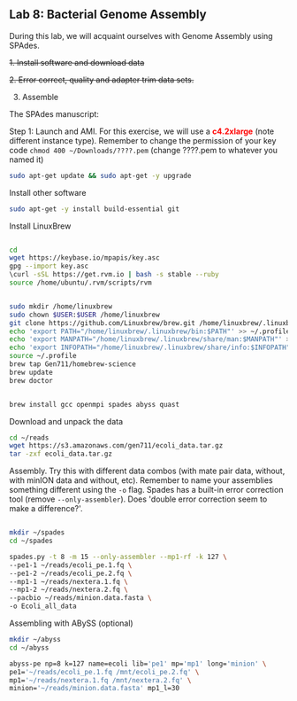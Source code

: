 ## Lab 8: Bacterial Genome Assembly



During this lab, we will acquaint ourselves with Genome Assembly using SPAdes.

<del>1. Install software and download data</del>

<del>2. Error correct, quality and adapter trim data sets.</del>

3. Assemble



The SPAdes manuscript:


Step 1: Launch and AMI. For this exercise, we will use a <span style="color: #ff0000;"><strong>c4.2xlarge</strong></span> (note different instance type). Remember to change the permission of your key code `chmod 400 ~/Downloads/????.pem` (change ????.pem to whatever you named it)

```bash
sudo apt-get update && sudo apt-get -y upgrade
```

Install other software

```bash
sudo apt-get -y install build-essential git
```


Install LinuxBrew

```bash

cd
wget https://keybase.io/mpapis/key.asc
gpg --import key.asc
\curl -sSL https://get.rvm.io | bash -s stable --ruby
source /home/ubuntu/.rvm/scripts/rvm


sudo mkdir /home/linuxbrew
sudo chown $USER:$USER /home/linuxbrew
git clone https://github.com/Linuxbrew/brew.git /home/linuxbrew/.linuxbrew
echo 'export PATH="/home/linuxbrew/.linuxbrew/bin:$PATH"' >> ~/.profile
echo 'export MANPATH="/home/linuxbrew/.linuxbrew/share/man:$MANPATH"' >> ~/.profile
echo 'export INFOPATH="/home/linuxbrew/.linuxbrew/share/info:$INFOPATH"' >> ~/.profile
source ~/.profile
brew tap Gen711/homebrew-science
brew update
brew doctor


```

```bash  

brew install gcc openmpi spades abyss quast

```

Download and unpack the data

```bash
cd ~/reads
wget https://s3.amazonaws.com/gen711/ecoli_data.tar.gz
tar -zxf ecoli_data.tar.gz
```


Assembly. Try this with different data combos (with mate pair data, without, with minION data and without, etc). Remember to name your assemblies something different using the `-o` flag. Spades has a built-in error correction tool (remove `--only-assembler`). Does 'double error correction seem to make a difference?'.

```bash

mkdir ~/spades
cd ~/spades

spades.py -t 8 -m 15 --only-assembler --mp1-rf -k 127 \
--pe1-1 ~/reads/ecoli_pe.1.fq \
--pe1-2 ~/reads/ecoli_pe.2.fq \
--mp1-1 ~/reads/nextera.1.fq \
--mp1-2 ~/reads/nextera.2.fq \
--pacbio ~/reads/minion.data.fasta \
-o Ecoli_all_data
```



Assembling with ABySS (optional)


```bash
mkdir ~/abyss
cd ~/abyss

abyss-pe np=8 k=127 name=ecoli lib='pe1' mp='mp1' long='minion' \
pe1='~/reads/ecoli_pe.1.fq /mnt/ecoli_pe.2.fq' \
mp1='~/reads/nextera.1.fq /mnt/nextera.2.fq' \
minion='~/reads/minion.data.fasta' mp1_l=30
```
